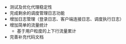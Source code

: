 - 测试及优化代理稳定性
- 完成剩余的调度管理日志功能
- 增加日志管理（登录日志、客户端连接日志、调度执行日志）
- 增加简单的流量统计
    - 基于用户粒度的上下行流量累计
- 完善补充代码文档